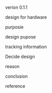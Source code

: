verion 0.1.1

design for hardware 

purposie

design pupose

tracking information

Decide design

reason

conclusion

reference